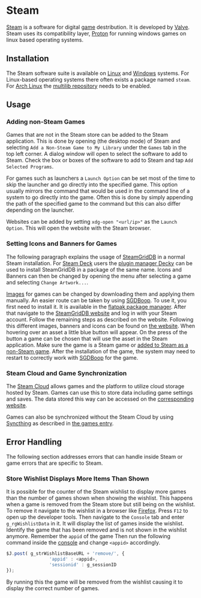 # Steam

[Steam](https://store.steampowered.com/) is a software for digital [game](/wiki/game.md)
destribution.
It is developed by [Valve](https://www.valvesoftware.com).
Steam uses its compatibility layer, [Proton](./proton.md) for running windows
games on linux based operating systems.

## Installation

The Steam software suite is available on [Linux](/wiki/linux.md) and [Windows](/wiki/windows.md)
systems.
For Linux-based operating systems there often exists a package named `steam`.
For [Arch Linux](/wiki/linux/arch-linux.md) the
[multilib repository](/wiki/linux/package_manager.md#enabling-multilib) needs to be enabled.

## Usage

### Adding non-Steam Games

Games that are not in the Steam store can be added to the Steam application.
This is done by opening (the desktop mode) of Steam and selecting
`Add a Non-Steam Game to My Library` under the `Games` tab in the top left
corner.
A dialog window will open to select the software to add to Steam.
Check the box or boxes of the software to add to Steam and tap
`Add Selected Programs`.

For games such as launchers a `Launch Option` can be set most of the time to
skip the launcher and go directly into the specified game.
This option usually mirrors the command that would be used in the command line
of a system to go directly into the game.
Often this is done by simply appending the path of the specified game to the
command but this can also differ depending on the launcher.

Websites can be added by setting `xdg-open "<url/ip>"` as the `Launch Option`.
This will open the website with the Steam browser.

### Setting Icons and Banners for Games

The following paragraph explains the usage of [SteamGridDB](https://www.steamgriddb.com/) in a
normal Steam installation.
For [Steam Deck](/wiki/games/steam_deck.md) users the
[plugin manager Decky](/wiki/games/steam_deck.md#plugin-manager-decky) can be used to install
SteamGridDB in a package of the same name.
Icons and Banners can then be changed by opening the menu after selecting a game and selecting
`Change Artwork...`.

[Images](/wiki/images.md) for games can be changed by downloading them and applying them manually.
An easier route can be taken by using
[SGDBoop](https://www.steamgriddb.com/boop).
To use it, you first need to install it.
It is available in the [flatpak package manager](../linux/flatpak.md).
After that navigate to the
[SteamGridDB website](https://www.steamgriddb.com/boop) and log in with your
Steam account.
Follow the remaining steps as described on the website.
Following this different images, banners and icons can be found on
[the website](https://www.steamgriddb.com/).
When hovering over an asset a little blue button will appear.
On the press of the button a game can be chosen that will use the asset in the
Steam application.
Make sure the game is a Steam game or
[added to Steam as a non-Steam game](#adding-non-steam-games).
After the installation of the game, the system may need to restart to correctly
work with [SGDBoop](https://www.steamgriddb.com/boop) for the game.

### Steam Cloud and Game Synchronization

The [Steam Cloud](https://partner.steamgames.com/doc/features/cloud) allows
games and the platform to utilize cloud storage hosted by Steam.
Games can use this to store data including game settings and saves.
The data stored this way can be accessed on the
[corresponding website](https://store.steampowered.com/account/remotestorage).

Games can also be synchronized without the Steam Cloud by using [Syncthing](/wiki/syncthing.md) as
described in [the games entry](/wiki/game.md#syncing-game-saves-across-systems).

## Error Handling

The following section addresses errors that can handle inside Steam or game
errors that are specific to Steam.

### Store Wishlist Displays More Items Than Shown

It is possible for the counter of the Steam wishlist to display more games than
the number of games shown when showing the wishlist.
This happens when a game is removed from the Steam store but still being on the
wishlist.
To remove it navigate to the wishlist in a browser like
[Firefox](/wiki/firefox.md).
Press `F12` to open up the developer tools.
Then navigate to the `Console` tab and enter `g_rgWishlistData` in it.
It will display the list of games inside the wishlist.
Identify the game that has been removed and is not shown in the wishlist
anymore.
Remember the `appid` of the game
Then run the following command inside the [console](/wiki/system_console.md) and
change `<appid>` accordingly.

```js
$J.post( g_strWishlistBaseURL + 'remove/', {
				'appid' : <appid>,
				'sessionid' : g_sessionID
});
```

By running this the game will be removed from the wishlist causing it to display
the correct number of games.
